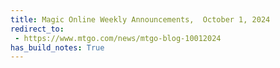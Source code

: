 ```yaml
---
title: Magic Online Weekly Announcements,  October 1, 2024
redirect_to:
 - https://www.mtgo.com/news/mtgo-blog-10012024
has_build_notes: True
---
```

